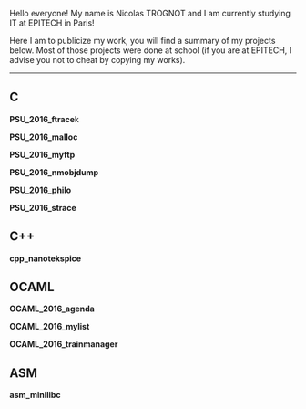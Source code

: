 Hello everyone! My name is Nicolas TROGNOT and I am currently studying IT at EPITECH in Paris!


Here I am to publicize my work, you will find a summary of my projects below. Most of those projects were done at school (if you are at EPITECH, I advise you not to cheat by copying my works).


---

## C
**PSU_2016_ftrace**k

**PSU_2016_malloc**

**PSU_2016_myftp**

**PSU_2016_nmobjdump**

**PSU_2016_philo**
  
**PSU_2016_strace**


## C++
**cpp_nanotekspice**



## OCAML
**OCAML_2016_agenda**

**OCAML_2016_mylist**

**OCAML_2016_trainmanager**



## ASM
**asm_minilibc**
